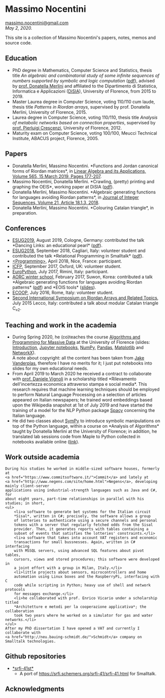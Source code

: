 
# Massimo Nocentini
<a href="mailto:Massimo Nocentini <massimo.nocentini@gmail.com>">massimo.nocentini@gmail.com</a><br>
*May 2, 2020.*

<p>This site is a collection of Massimo Nocentini's papers, notes, memos and source code.</p>

## Education

- PhD degree in Mathematics, Computer Science and Statistics, thesis title *An algebraic and combinatorial study of some infinite sequences of numbers 
  supported by symbolic and logic computation* ([pdf](https://github.com/massimo-nocentini/PhD-thesis/releases/download/final-version/PhD-thesis.pdf)), 
  advised by [prof. Donatella Merlini](http://local.disia.unifi.it/merlini/) and affiliated to the 
  Dipartimento di Statistica, Informatica e Applicazioni ([DiSIA](https://www.disia.unifi.it/)), University of Florence, from 2015 to 2019.
- Master Laurea degree in Computer Science, voting 110/110 cum laude, thesis title *Patterns in Riordan arrays*, 
  supervised by prof. Donatella Merlini, University of Florence, 2015.
- Laurea degree in Computer Science, voting 110/110, thesis title *Analysis of metabolic networks based on connection properties*, 
  supervised by <a href="https://www.pilucrescenzi.it/">prof. Pierluigi Crescenzi</a>, University of Florence, 2012.
- Maturity exam on Computer Science, voting 100/100, Meucci Technical Institute, ABACUS project, Florence, 2005.


<h2><a name="papers">Papers</a></h2>
	<ul>
		<li>Donatella Merlini, Massimo Nocentini. *Functions and Jordan canonical forms of Riordan matrices*, in <a href="https://doi.org/10.1016/j.laa.2018.12.011">Linear Algebra and its Applications, Volume 565, 15 March 2019, Pages 177-207</a>.</li>
		<li>Massimo Nocentini, Donatella Merlini. *Crawling, (pretty) printing and graphing the OEIS*, working paper at DiSIA (<a href="http://local.disia.unifi.it/wp_disia/2018/wp_disia_2018_06.pdf}">pdf</a>).</li>
        <li>Donatella Merlini, Massimo Nocentini. *Algebraic generating functions for languages
                    avoiding Riordan patterns*, in <a href="https://www.emis.de/journals/JIS/VOL21/Merlini/merlini5.html">Journal of Integer Sequences, Volume 21, Article 18.1.3, 2018</a>.</li>
       	<li>Donatella Merlini, Massimo Nocentini. *Colouring Catalan triangle*, in preparation.</li>
	</ul>

<h2><a name="conf">Conferences</a></h2>
    <ul>
		<li><a href="https://esug.github.io/2019-Conference/conf2019.html">ESUG2019</a>, August 2019, Cologne, Germany: contributed the talk *Dancing Links: an educational pearl* (<a href="http://esug.org/data/ESUG2019/03Wednesday/room-B/7-Dancing%20Links.pdf">pdf</a>).</li>
        <li><a href="https://esug.github.io/2018-Conference/conf2018.html">ESUG2018</a>, September 2018, Cagliari, Italy: volunteer student and
        contributed the talk *Relational Programming in Smalltalk* (<a href="https://github.com/massimo-nocentini/microkanrenst/releases/download/v1.0/esug.pdf">pdf</a>).</li>
        <li><a href="https://2018.programming-conference.org">&lt;Programming&gt;</a>, April 2018, Nice, France: participant.</li>
        <li><a href="https://conf.researchr.org/home/icfp-2017">ICFP</a>, September 2017, Oxford, UK: volunteer student.</li>
        <li><a href="https://ep2017.europython.eu/">EuroPython</a>, July 2017, Rimini, Italy: participant.</li>
		<li><a href="https://shb.skku.edu/aorc/Notice/notice3.jsp">AORC winter school</a>,
			February 2017, Suwon, Korea: contributed a talk *Algebraic generating functions for languages avoiding Riordan patterns* (<a href="https://shb.skku.edu/_custom/skk/_common/board/download.jsp?attach_no=29038">pdf</a>) and
			*EOIS tools* (<a href="http://massimo-nocentini.github.io/PhD/skku-aorc-2017/oeistools.html\#">slides</a>).</li>
        <li><a href="http://2016.ecoop.org/">ECOOP</a>, July 2016, Rome, Italy: volunteer student.</li>
        <li><a href="https://www.mate.polimi.it/RART2015/">Second International Symposium on Riordan Arrays and Related Topics</a>, July 2015 Lecco, Italy: contributed a talk about modular Catalan triangle C<sub>&equiv;2</sub>.</li>
    </ul>

<h2><a name="conf">Teaching and work in the academia</a></h2>	
    <ul>
	    <li>During Spring 2020, he (co)teaches the course <a href="https://www.unifi.it/p-ins2-2019-544175-1.html">Algorithms and Programming for Massive Data</a> at the University of Florence (slides: <a href="https://massimo-nocentini.github.io/UniFI-Python-Spring-2020/introduction.slides.html#/">Introduction</a>, <a href="https://massimo-nocentini.github.io/UniFI-Python-Spring-2020/jupyter-notebooks.slides.html#/">Jupyter notebooks</a>, <a href="https://massimo-nocentini.github.io/UniFI-Python-Spring-2020/numpy.slides.html#/">NumPy</a>, <a href="https://massimo-nocentini.github.io/UniFI-Python-Spring-2020/pandas.slides.html#/">Pandas</a>, <a href="https://massimo-nocentini.github.io/UniFI-Python-Spring-2020/matplotlib.slides.html#/">Matplotlib</a> and <a href="https://massimo-nocentini.github.io/UniFI-Python-Spring-2020/networkx.slides.html#/">NetworkX</a>). <br>A note about copyright: all the content has been taken from <a href="https://github.com/jakevdp/PythonDataScienceHandbook">Jake Vanderplas</a>, therefore I have no merits for it; I just put notebooks into slides for my own educational needs.</li>
	<li>From April 2019 to March 2020 he received a contract to collaborate with <a href="https://www.disia.unifi.it/p-doc2-2016-200052-V-3f2b342b352728-0.html">prof.
	Daniele Vignoli</a> in a scholarship titled *Rilevamento dell'incertezza economica attraverso stampa e social media*. This research requires that machine learning techniques should be employed to perform Natural Language Processing on a selection of articles appeared
	on Italian newspapers; he trained word embeddings based upon the Wikipedia snapshot
	at 1st of July 2019 and have started the training of a model for the NLP
	Python package <a href="https://spacy.io/">Spacy</a> concerning the Italian language.</li>
	<li>He did two classes about <a href="https://www.sympy.org/en/index.html">SymPy</a> to introduce symbolic manipulations on top of the Python language, within a course on *Analysis of
        Algorithms* taught by Donatella Merlini at the University of Florence; in
    addition, he translated lab sessions code from Maple to Python collected in
    notebooks available online (<a href="https://github.com/massimo-nocentini/pacc/tree/master/paa-course">link</a>).</li>
</ul>

<h2><a name="conf">Work outside academia</a></h2>
    
    During his studies he worked in middle-sized software houses, formerly at   	
	<a href="https://www.commitsoftware.it/">Commit</a> and lately at
    <a href="http://www.negens.com/site/home.html">Negens</a>, developing mainly client-server
    applications using industrial-strength languages such as Java and C#, for
    about eight years, part-time relationships in parallel with his studies; in short,
    <ul>
        <li>a software to generate bet systems for the Italian circuit
        *Sisal*, written in C#; precisely, the software allows a group
        of lotteries to authenticate using a secure channels and personal
        tokens with a server that regularly fetched odds from the Sisal
        provider. Then, it generates reports with tables containing a
        subset of events that satisfies the lotteries' constraints.</li>
        <li>a software that takes into account VAT registers and economic
        transactions for small bussnesses. Again, written in C# interfacing 
        with MSSQL servers, using advanced SQL features about pivot tables,
        cursors, views and stored procedures; this software were developed in
        a joint effort with a group in Milan, Italy.</li>
        <li>little projects about sensors, microcontrollers and home
        automation using Linux boxes and the RaspberryPi, interfacing with C
        code while scripting in Python; heavy use of shell and network protocols
        for messages exchange.</li>
        <li>he collaborated with prof. Enrico Vicario under a scholarship titled
        *Architetture e metodi per la cooperazione applicativa*; the collaboration
        took two years where he worked on a simulator for gas and water networks.</li>
    </ul>
	After my PhD dissertation I have opened a VAT and currently I collaborate with 
	<a href="http://neu.bauing-schmidt.de/">Schmidt</a> company on Smalltalk technologies.

<h2><a name="github">Github repositories</a></h2>

<ul>
<li><a href="https://github.com/massimo-nocentini/srfi-41st">*srfi-41st*</a>
<ul>
<li>A port of <a href="https://srfi.schemers.org/srfi-41/srfi-41.html">https://srfi.schemers.org/srfi-41/srfi-41.html</a> for Smalltalk.</li>
</ul>
</li>
</ul>

<h2><a name="Acknowledgments"></a>Acknowledgments</h2>


